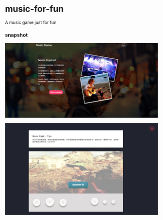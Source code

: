 music-for-fun
=============

A music game just for fun


### snapshot

![Home](musicgeeker/public/snapshot/home.png)



![Mian](musicgeeker/public/snapshot/main.png)